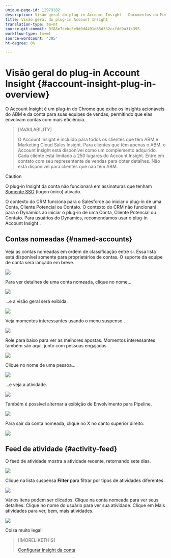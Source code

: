 ```yaml
---
unique-page-id: 12979282
description: Visão geral do plug-in Account Insight - Documentos do Marketo - Documentação do produto
title: Visão geral do plug-in Account Insight
translation-type: tm+mt
source-git-commit: 9f88e7cebc5e9d0d4491d65d332ccfdd9a31c395
workflow-type: tm+mt
source-wordcount: '305'
ht-degree: 0%

---
```



# Visão geral do plug-in Account Insight {#account-insight-plug-in-overview}

O Account Insight é um plug-in do Chrome que exibe os insights acionáveis do ABM e da conta para suas equipes de vendas, permitindo que elas envolvam contas com mais eficiência.

>[!AVAILABILITY]
>
>O Account Insight é incluído para todos os clientes que têm ABM e Marketing Cloud Sales Insight. Para clientes que têm apenas o ABM, o Account Insight está disponível como um complemento adquirido. Cada cliente está limitado a 250 lugares do Account Insight. Entre em contato com seu representante de vendas para obter detalhes. Não está disponível para clientes que não têm ABM.

>[!CAUTION]
>
>O plug-in Insight da conta não funcionará em assinaturas que tenham [Somente SSO](/help/marketo/product-docs/administration/additional-integrations/restrict-user-login-to-sso-only.md) (logon único) ativado.
>
>O contexto do CRM funciona para o Salesforce ao iniciar o plug-in de uma Conta, Cliente Potencial ou Contato. O contexto do CRM não funcionará para o Dynamics ao iniciar o plug-in de uma Conta, Cliente Potencial ou Contato. Para usuários do Dynamics, recomendamos usar o plug-in Account Insight .

## Contas nomeadas {#named-accounts}

Veja as contas nomeadas em ordem de classificação entre si. Essa lista está disponível somente para proprietários de contas. O suporte da equipe de conta será lançado em breve.

![](assets/na1.png)

Para ver detalhes de uma conta nomeada, clique no nome...

![](assets/na3.png)

...e a visão geral será exibida.

![](assets/na4.png)

Veja momentos interessantes usando o menu suspenso .

![](assets/na5.png)

Role para baixo para ver as melhores apostas. Momentos interessantes também são aqui, junto com pessoas engajadas.

![](assets/na6.png)

Clique no nome de uma pessoa...

![](assets/na7.png)

...e veja a atividade.

![](assets/na8.png)

Também é possível alternar a exibição de Envolvimento para Pipeline.

![](assets/na9.png)

Para sair da conta nomeada, clique no X no canto superior direito.

![](assets/na10.png)

## Feed de atividade {#activity-feed}

O feed de atividade mostra a atividade recente, retornando sete dias.

![](assets/af1.png)

Clique na lista suspensa **Filter** para filtrar por tipos de atividades diferentes.

![](assets/af2.png)

Vários itens podem ser clicados. Clique na conta nomeada para ver seus detalhes. Clique no nome do usuário para ver sua atividade. Clique em Mais atividades para ver, bem, mais atividades.

![](assets/af3.png)

Coisa muito legal!

>[!MORELIKETHIS]
>
>[Configurar Insight da conta](/help/marketo/product-docs/target-account-management/setup-tam/set-up-account-insight.md)
